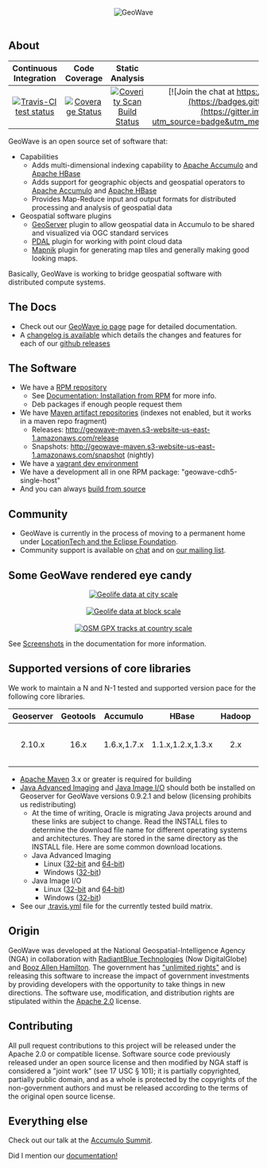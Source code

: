 <p align="center">
	<img float="center" src="https://raw.githubusercontent.com/ngageoint/geowave/master/docs/content/userguide/images/geowave-full-logo-300px.png" alt="GeoWave"><br/><br/>
</p>

## About  

| Continuous Integration | Code Coverage | Static Analysis | Chat |            
|:------------------:|:-------------:|:---------------:|:----:|
| <a href="https://travis-ci.org/ngageoint/geowave/branches"><img alt="Travis-CI test status" src="https://travis-ci.org/ngageoint/geowave.svg?branch=master"/></a> | <a href='https://coveralls.io/r/ngageoint/?branch=master'><img src='https://coveralls.io/repos/ngageoint/geowave/badge.svg?branch=master' alt='Coverage Status' /></a> | <a href="https://scan.coverity.com/projects/3371"><img alt="Coverity Scan Build Status" src="https://scan.coverity.com/projects/3371/badge.svg"/></a> | [![Join the chat at https://gitter.im/ngageoint/geowave](https://badges.gitter.im/Join%20Chat.svg)](https://gitter.im/ngageoint/geowave?utm_source=badge&utm_medium=badge&utm_content=badge) |  

GeoWave is an open source set of software that:

* Capabilities
  * Adds multi-dimensional indexing capability to [Apache Accumulo](https://accumulo.apache.org) and [Apache HBase](https://hbase.apache.org)
  * Adds support for geographic objects and geospatial operators to [Apache Accumulo](https://accumulo.apache.org) and [Apache HBase](https://hbase.apache.org)
  * Provides Map-Reduce input and output formats for distributed processing and analysis of geospatial data
* Geospatial software plugins
  * [GeoServer](http://geoserver.org/) plugin to allow geospatial data in Accumulo to be shared and visualized via OGC standard services
  * [PDAL](http://www.pdal.io/) plugin for working with point cloud data
  * [Mapnik](http://mapnik.org/) plugin for generating map tiles and generally making good looking maps. 
  
Basically, GeoWave is working to bridge geospatial software with distributed compute systems.

## The Docs
* Check out our [GeoWave io page](http://ngageoint.github.io/geowave/) page for detailed documentation.
* A [changelog is available](http://ngageoint.github.io/geowave/changelog.html) which details the changes and features for each of our [github releases](https://github.com/ngageoint/geowave/releases)

## The Software
* We have a [RPM repository](http://ngageoint.github.io/geowave/packages.html)
  * See [Documentation: Installation from RPM](http://ngageoint.github.io/geowave/userguide.html#installation-from-rpm) for more info.
  * Deb packages if enough people request them
* We have [Maven artifact repositories](http://ngageoint.github.io/geowave/userguide.html#maven-repositories-2) (indexes not enabled, but it works in a maven repo fragment)
  * Releases: http://geowave-maven.s3-website-us-east-1.amazonaws.com/release
  * Snapshots: http://geowave-maven.s3-website-us-east-1.amazonaws.com/snapshot (nightly)
* We have a [vagrant dev environment](https://github.com/ngageoint/geowave-vagrant)
* We have a development all in one RPM package: "geowave-cdh5-single-host"
* And you can always [build from source](http://ngageoint.github.io/geowave/userguide.html#installation-from-source)
  
 
## Community

* GeoWave is currently in the process of moving to a permanent home under [LocationTech and the Eclipse Foundation](https://locationtech.org/proposals/geowave).
* Community support is available on [chat](https://gitter.im/ngageoint/geowave) and on [our mailing list](mailto:geowave-dev@locationtech.org).

## Some GeoWave rendered eye candy

<p align="center">
	<a href="https://raw.githubusercontent.com/ngageoint/geowave/master/docs/content/userguide/images/geolife-density-13.jpg" target="_blank"><img align="center" src="https://raw.githubusercontent.com/ngageoint/geowave/master/docs/content/userguide/images/geolife-density-13-thumb.jpg" alt="Geolife data at city scale"></a><br/><br/>
	<a href="https://raw.githubusercontent.com/ngageoint/geowave/master/docs/content/userguide/images/geolife-density-17.jpg" target="_blank"><img align="center" src="https://raw.githubusercontent.com/ngageoint/geowave/master/docs/content/userguide/images/geolife-density-17-thumb.jpg" alt="Geolife data at block scale"></a><br/><br/>
	<a href="https://raw.githubusercontent.com/ngageoint/geowave/master/docs/content/userguide/images/osmgpx.jpg" target="_blank"><img align="center" src="https://raw.githubusercontent.com/ngageoint/geowave/master/docs/content/userguide/images/osmgpx-thumb.jpg" alt="OSM GPX tracks at country scale"></a><br/>
	
</p>

See [Screenshots](http://ngageoint.github.io/geowave/userguide.html#example-screenshots) in the documentation for more information.

## Supported versions of core libraries

We work to maintain a N and N-1 tested and supported version pace for the following core libraries.

| Geoserver | Geotools | Accumulo | HBase | Hadoop | PDAL | Mapnik | Java |
|:---------:|:--------:|:--------:|:-----:|:------:|:----:|:------:|:----:|
| 2.10.x | 16.x | 1.6.x,1.7.x | 1.1.x,1.2.x,1.3.x | 2.x | 0.9.9 |  master (pull request pending) | Java8 |

* [Apache Maven](http://maven.apache.org/) 3.x or greater is required for building
* [Java Advanced Imaging](http://download.java.net/media/jai/builds/release/1_1_3/INSTALL.html) and [Java Image I/O](http://download.java.net/media/jai-imageio/builds/release/1.1/INSTALL-jai_imageio.html) should both be installed on Geoserver for GeoWave versions 0.9.2.1 and below (licensing prohibits us redistributing)
   * At the time of writing, Oracle is migrating Java projects around and these links are subject to change.  Read the INSTALL files to determine the download file name for different operating systems and architectures.  They are stored in the same directory as the INSTALL file.  Here are some common download locations.
   * Java Advanced Imaging
      * Linux ([32-bit](http://download.java.net/media/jai/builds/release/1_1_3/jai-1_1_3-lib-linux-i586.tar.gz) and [64-bit](http://download.java.net/media/jai/builds/release/1_1_3/jai-1_1_3-lib-linux-amd64.tar.gz))
      * Windows ([32-bit](http://download.java.net/media/jai/builds/release/1_1_3/jai-1_1_3-lib-windows-i586.exe))
   * Java Image I/O
      * Linux ([32-bit](http://download.java.net/media/jai-imageio/builds/release/1.1/jai_imageio-1_1-lib-linux-i586.tar.gz) and [64-bit](http://download.java.net/media/jai-imageio/builds/release/1.1/jai_imageio-1_1-lib-linux-amd64.tar.gz))
      * Windows ([32-bit](http://download.java.net/media/jai-imageio/builds/release/1.1/jai_imageio-1_1-lib-windows-i586.exe))
* See our [.travis.yml](https://github.com/ngageoint/geowave/blob/master/.travis.yml) file for the currently tested build matrix. 



## Origin

GeoWave was developed at the National Geospatial-Intelligence Agency (NGA) in collaboration with [RadiantBlue Technologies](http://www.radiantblue.com/) (Now DigitalGlobe) and [Booz Allen Hamilton](http://www.boozallen.com/).  The government has ["unlimited rights"](https://github.com/ngageoint/geowave/blob/master/NOTICE) and is releasing this software to increase the impact of government investments by providing developers with the opportunity to take things in new directions. The software use, modification, and distribution rights are stipulated within the [Apache 2.0](http://www.apache.org/licenses/LICENSE-2.0.html) license.  


## Contributing

All pull request contributions to this project will be released under the Apache 2.0 or compatible license.
Software source code previously released under an open source license and then modified by NGA staff is considered a "joint work" (see 17 USC § 101); it is partially copyrighted, partially public domain, and as a whole is protected by the copyrights of the non-government authors and must be released according to the terms of the original open source license.

## Everything else
Check out our talk at the [Accumulo Summit](http://accumulosummit.com/program/talks/geowave-geospatial-and-geotemporal-data-storage-and-retrieval-in-accumulo/).

Did I mention our [documentation!](http://ngageoint.github.io/geowave/)
